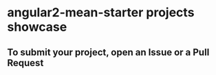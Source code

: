 # angular2-mean-starter projects showcase
## To submit your project, open an Issue or a Pull Request
